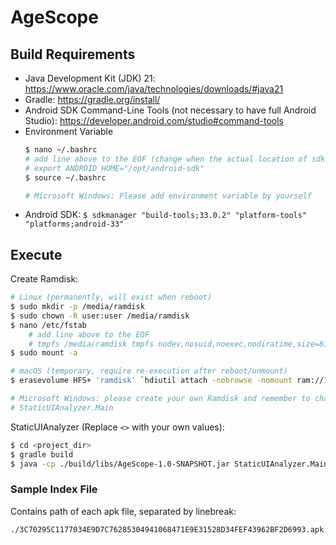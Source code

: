 # AgeScope

## Build Requirements

- Java Development Kit (JDK) 21: https://www.oracle.com/java/technologies/downloads/#java21
- Gradle: https://gradle.org/install/
- Android SDK Command-Line Tools (not necessary to have full Android
  Studio): https://developer.android.com/studio#command-tools
- Environment Variable
  ```bash
  $ nano ~/.bashrc
  # add line above to the EOF (change when the actual location of sdk is different)
  # export ANDROID_HOME="/opt/android-sdk"
  $ source ~/.bashrc
  
  # Microsoft Windows: Please add environment variable by yourself
  ```
- Android SDK: `$ sdkmanager "build-tools;33.0.2" "platform-tools" "platforms;android-33"`

## Execute

Create Ramdisk:

```bash
# Linux (permanently, will exist when reboot)
$ sudo mkdir -p /media/ramdisk
$ sudo chown -R user:user /media/ramdisk
$ nano /etc/fstab
    # add line above to the EOF
    # tmpfs /media/ramdisk tmpfs nodev,nosuid,noexec,nodiratime,size=8192M 0 0
$ sudo mount -a

# macOS (temporary, require re-execution after reboot/unmount)
$ erasevolume HFS+ 'ramdisk' `hdiutil attach -nobrowse -nomount ram://16777216`

# Microsoft Windows: please create your own Ramdisk and remember to change **ramdiskLocation** variable in 
# StaticUIAnalyzer.Main
```

StaticUIAnalyzer (Replace `<>` with your own values):

```bash
$ cd <project_dir>
$ gradle build
$ java -cp ./build/libs/AgeScope-1.0-SNAPSHOT.jar StaticUIAnalyzer.Main -i <index_file> -o <result_dir> -p ${ANDROID_HOME}/platforms/
```

### Sample Index File

Contains path of each apk file, separated by linebreak:

```
./3C70295C1177034E9D7C76285304941068471E9E31528D34FEF43962BF2D6993.apk
```